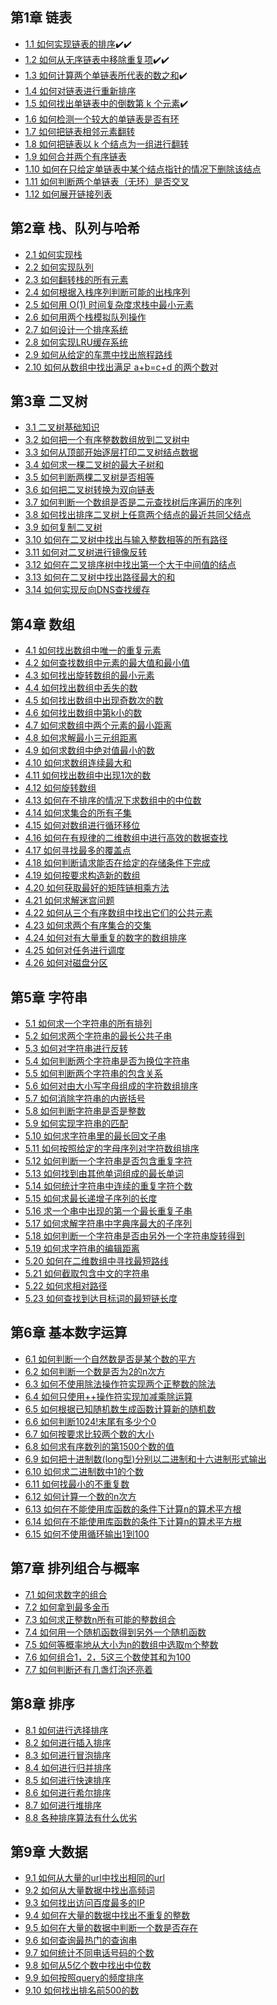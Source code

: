 ## 第1章 链表
* <a href="https://github.com/hhe0/algorithm-interview/blob/master/chap1/1.1/md/1.1.md">1.1  如何实现链表的排序</a>✔️✔️
* <a href="https://github.com/hhe0/algorithm-interview/blob/master/chap1/1.2/md/1.2.md">1.2  如何从无序链表中移除重复项</a>✔️✔️️
* <a href="https://github.com/hhe0/algorithm-interview/blob/master/chap1/1.3/md/1.3.md">1.3  如何计算两个单链表所代表的数之和</a>✔️
* <a href="">1.4  如何对链表进行重新排序</a>
* <a href="https://github.com/hhe0/algorithm-interview/blob/master/chap1/1.5/md/1.5.md">1.5  如何找出单链表中的倒数第 k 个元素</a>✔️
* <a href="">1.6  如何检测一个较大的单链表是否有环</a> 
* <a href="">1.7  如何把链表相邻元素翻转</a>
* <a href="">1.8  如何把链表以 k 个结点为一组进行翻转</a>
* <a href="">1.9  如何合并两个有序链表</a>
* <a href="">1.10 如何在只给定单链表中某个结点指针的情况下删除该结点</a>
* <a href="">1.11 如何判断两个单链表（无环）是否交叉</a>
* <a href="">1.12 如何展开链接列表</a>

## 第2章 栈、队列与哈希
* <a href="">2.1  如何实现栈</a> 
* <a href="">2.2  如何实现队列</a> 
* <a href="">2.3  如何翻转栈的所有元素</a> 
* <a href="">2.4  如何根据入栈序列判断可能的出栈序列</a> 
* <a href="">2.5  如何用 O(1) 时间复杂度求栈中最小元素</a> 
* <a href="">2.6  如何用两个栈模拟队列操作</a> 
* <a href="">2.7  如何设计一个排序系统</a> 
* <a href="">2.8  如何实现LRU缓存系统</a> 
* <a href="">2.9  如何从给定的车票中找出旅程路线</a> 
* <a href="">2.10 如何从数组中找出满足 a+b=c+d 的两个数对</a>
 
## 第3章 二叉树
* <a href="">3.1  二叉树基础知识</a> 
* <a href="">3.2  如何把一个有序整数数组放到二叉树中</a> 
* <a href="">3.3  如何从顶部开始逐层打印二叉树结点数据</a> 
* <a href="">3.4  如何求一棵二叉树的最大子树和</a> 
* <a href="">3.5  如何判断两棵二叉树是否相等</a> 
* <a href="">3.6  如何把二叉树转换为双向链表</a> 
* <a href="">3.7  如何判断一个数组是否是二元查找树后序遍历的序列</a> 
* <a href="">3.8  如何找出排序二叉树上任意两个结点的最近共同父结点</a> 
* <a href="">3.9  如何复制二叉树</a> 
* <a href="">3.10 如何在二叉树中找出与输入整数相等的所有路径</a> 
* <a href="">3.11 如何对二叉树进行镜像反转</a> 
* <a href="">3.12 如何在二叉排序树中找出第一个大于中间值的结点</a> 
* <a href="">3.13 如何在二叉树中找出路径最大的和</a> 
* <a href="">3.14 如何实现反向DNS查找缓存</a> 

## 第4章 数组
* <a href="">4.1  如何找出数组中唯一的重复元素</a>
* <a href="">4.2  如何查找数组中元素的最大值和最小值</a>
* <a href="">4.3  如何找出旋转数组的最小元素</a>
* <a href="">4.4  如何找出数组中丢失的数</a>
* <a href="">4.5  如何找出数组中出现奇数次的数</a>
* <a href="">4.6  如何找出数组中第k小的数</a>
* <a href="">4.7  如何求数组中两个元素的最小距离</a>
* <a href="">4.8  如何求解最小三元组距离</a>
* <a href="">4.9  如何求数组中绝对值最小的数</a>
* <a href="">4.10 如何求数组连续最大和</a>
* <a href="">4.11 如何找出数组中出现1次的数</a>
* <a href="">4.12 如何旋转数组</a>
* <a href="">4.13 如何在不排序的情况下求数组中的中位数</a>
* <a href="">4.14 如何求集合的所有子集</a>
* <a href="">4.15 如何对数组进行循环移位</a>
* <a href="">4.16 如何在有规律的二维数组中进行高效的数据查找</a>
* <a href="">4.17 如何寻找最多的覆盖点</a>
* <a href="">4.18 如何判断请求能否在给定的存储条件下完成</a>
* <a href="">4.19 如何按要求构造新的数组</a>
* <a href="">4.20 如何获取最好的矩阵链相乘方法</a>
* <a href="">4.21 如何求解迷宫问题</a>
* <a href="">4.22 如何从三个有序数组中找出它们的公共元素</a>
* <a href="">4.23 如何求两个有序集合的交集</a>
* <a href="">4.24 如何对有大量重复的数字的数组排序</a>
* <a href="">4.25 如何对任务进行调度</a>
* <a href="">4.26 如何对磁盘分区</a>

## 第5章 字符串
* <a href="">5.1  如何求一个字符串的所有排列</a>
* <a href="">5.2  如何求两个字符串的最长公共子串</a>
* <a href="">5.3  如何对字符串进行反转</a>
* <a href="">5.4  如何判断两个字符串是否为换位字符串</a>
* <a href="">5.5  如何判断两个字符串的包含关系</a>
* <a href="">5.6  如何对由大小写字母组成的字符数组排序</a>
* <a href="">5.7  如何消除字符串的内嵌括号</a>
* <a href="">5.8  如何判断字符串是否是整数</a>
* <a href="">5.9  如何实现字符串的匹配</a>
* <a href="">5.10 如何求字符串里的最长回文子串</a>
* <a href="">5.11 如何按照给定的字母序列对字符数组排序</a>
* <a href="">5.12 如何判断一个字符串是否包含重复字符</a>
* <a href="">5.13 如何找到由其他单词组成的最长单词</a>
* <a href="">5.14 如何统计字符串中连续的重复字符个数</a>
* <a href="">5.15 如何求最长递增子序列的长度</a>
* <a href="">5.16 求一个串中出现的第一个最长重复子串</a>
* <a href="">5.17 如何求解字符串中字典序最大的子序列</a>
* <a href="">5.18 如何判断一个字符串是否由另外一个字符串旋转得到</a>
* <a href="">5.19 如何求字符串的编辑距离</a>
* <a href="">5.20 如何在二维数组中寻找最短路线</a>
* <a href="">5.21 如何截取包含中文的字符串</a>
* <a href="">5.22 如何求相对路径</a>
* <a href="">5.23 如何查找到达目标词的最短链长度</a>

## 第6章 基本数字运算
* <a href="">6.1  如何判断一个自然数是否是某个数的平方</a>
* <a href="">6.2  如何判断一个数是否为2的n次方</a>
* <a href="">6.3  如何不使用除法操作符实现两个正整数的除法</a>
* <a href="">6.4  如何只使用++操作符实现加减乘除运算</a>
* <a href="">6.5  如何根据已知随机数生成函数计算新的随机数</a>
* <a href="">6.6  如何判断1024!末尾有多少个0</a>
* <a href="">6.7  如何按要求比较两个数的大小</a>
* <a href="">6.8  如何求有序数列的第1500个数的值</a>
* <a href="">6.9  如何把十进制数(long型)分别以二进制和十六进制形式输出</a>
* <a href="">6.10 如何求二进制数中1的个数</a>
* <a href="">6.11 如何找最小的不重复数</a>
* <a href="">6.12 如何计算一个数的n次方</a>
* <a href="">6.13 如何在不能使用库函数的条件下计算n的算术平方根</a>
* <a href="">6.14 如何在不能使用库函数的条件下计算n的算术平方根</a>
* <a href="">6.15 如何不使用循环输出1到100</a>

## 第7章 排列组合与概率
* <a href="">7.1 如何求数字的组合</a>
* <a href="">7.2 如何拿到最多金币</a>
* <a href="">7.3 如何求正整数n所有可能的整数组合</a>
* <a href="">7.4 如何用一个随机函数得到另外一个随机函数</a>
* <a href="">7.5 如何等概率地从大小为n的数组中选取m个整数</a>
* <a href="">7.6 如何组合1，2，5这三个数使其和为100</a>
* <a href="">7.7 如何判断还有几盏灯泡还亮着</a>

## 第8章 排序
* <a href="">8.1 如何进行选择排序</a>
* <a href="">8.2 如何进行插入排序</a>
* <a href="">8.3 如何进行冒泡排序</a>
* <a href="">8.4 如何进行归并排序</a>
* <a href="">8.5 如何进行快速排序</a>
* <a href="">8.6 如何进行希尔排序</a>
* <a href="">8.7 如何进行堆排序</a>
* <a href="">8.8 各种排序算法有什么优劣</a>

## 第9章 大数据
* <a href="">9.1  如何从大量的url中找出相同的url</a>
* <a href="">9.2  如何从大量数据中找出高频词</a>
* <a href="">9.3  如何找出访问百度最多的IP</a>
* <a href="">9.4  如何在大量的数据中找出不重复的整数</a>
* <a href="">9.5  如何在大量的数据中判断一个数是否存在</a>
* <a href="">9.6  如何查询最热门的查询串</a>
* <a href="">9.7  如何统计不同电话号码的个数</a>
* <a href="">9.8  如何从5亿个数中找出中位数</a>
* <a href="">9.9  如何按照query的频度排序</a>
* <a href="">9.10 如何找出排名前500的数</a>

